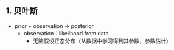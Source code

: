 


## 1. 贝叶斯

- prior + observation => posterior
    - observation：likelihood from data
        - 无脑假设正态分布（从数据中学习得到其参数，参数估计）

